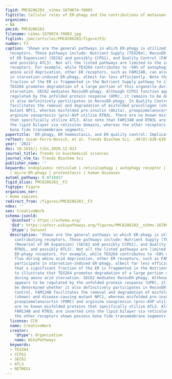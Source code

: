 ```yaml
---
figid: PMC8286283__nihms-1670074-f0003
figtitle: Cellular roles of ER-phagy and the contributions of metazoan ER-phagy receptors
organisms:
- NA
pmcid: PMC8286283
filename: nihms-1670074-f0003.jpg
figlink: /pmc/articles/PMC8286283/figure/F3/
number: F3
caption: 'Shown are the general pathways in which ER-phagy is utilized and the contributing
  receptors. These pathways include: Nutrient Supply (TEX264), RecovER-phagy (Reversal
  of ER Expansion) (SEC62 and possibly CCPG1), and Quality Control (FAM134B, RTN3L,
  and possibly ATL3). Not all the listed pathways are limited to the indicated ER-phagy
  receptors. For example, while TEX264 contributes to ~50% of autophagic flux during
  amino acid deprivation, other ER receptors, such as FAM134B, can also participate
  in starvation-induced ER-phagy, albeit far less efficiently. Note that a significant
  fraction of the ER is fragmented in the Nutrient Supply pathway to illustrate that
  TEX264 promotes degradation of a large portion of this organelle during amino acid
  starvation. SEC62 mediates RecovER-phagy. Although CCPG1 function appears to be
  regulated by the unfolded protein response (UPR), it remains to be determined whether
  it also definitively participates in RecovER-phagy. In Quality Control, FAM134B
  facilitates the removal and degradation of misfolded procollagen (shown) and disease-causing
  mutant NPC1, whereas misfolded pro-insulin (Akita), proopiomelanocortin (POMC) and
  arginine vasopressin (pro)-AVP utilize RTN3L. There are no known misfolded proteins
  that specifically utilize ATL3. Also note that FAM134B and RTN3L are inserted into
  the lipid bilayer via reticulon domains, whereas the other receptors shown possess
  bona fide transmembrane segments.'
papertitle: 'ER-phagy, ER homeostasis, and ER quality control: Implications for disease.'
reftext: Susan Ferro-Novick, et al. Trends Biochem Sci. ;46(8):630-639.
year: '2021'
doi: 10.1016/j.tibs.2020.12.013
journal_title: Trends in biochemical sciences
journal_nlm_ta: Trends Biochem Sci
publisher_name: ''
keywords: endoplasmic reticulum | reticulophagy | autophagy receptor | macro-ER-phagy
  | micro-ER-phagy | proteostasis | human diseases
automl_pathway: 0.9710417
figid_alias: PMC8286283__F3
figtype: Figure
organisms_ner:
- Homo sapiens
redirect_from: /figures/PMC8286283__F3
ndex: ''
seo: CreativeWork
schema-jsonld:
  '@context': https://schema.org/
  '@id': https://pfocr.wikipathways.org/figures/PMC8286283__nihms-1670074-f0003.html
  '@type': Dataset
  description: 'Shown are the general pathways in which ER-phagy is utilized and the
    contributing receptors. These pathways include: Nutrient Supply (TEX264), RecovER-phagy
    (Reversal of ER Expansion) (SEC62 and possibly CCPG1), and Quality Control (FAM134B,
    RTN3L, and possibly ATL3). Not all the listed pathways are limited to the indicated
    ER-phagy receptors. For example, while TEX264 contributes to ~50% of autophagic
    flux during amino acid deprivation, other ER receptors, such as FAM134B, can also
    participate in starvation-induced ER-phagy, albeit far less efficiently. Note
    that a significant fraction of the ER is fragmented in the Nutrient Supply pathway
    to illustrate that TEX264 promotes degradation of a large portion of this organelle
    during amino acid starvation. SEC62 mediates RecovER-phagy. Although CCPG1 function
    appears to be regulated by the unfolded protein response (UPR), it remains to
    be determined whether it also definitively participates in RecovER-phagy. In Quality
    Control, FAM134B facilitates the removal and degradation of misfolded procollagen
    (shown) and disease-causing mutant NPC1, whereas misfolded pro-insulin (Akita),
    proopiomelanocortin (POMC) and arginine vasopressin (pro)-AVP utilize RTN3L. There
    are no known misfolded proteins that specifically utilize ATL3. Also note that
    FAM134B and RTN3L are inserted into the lipid bilayer via reticulon domains, whereas
    the other receptors shown possess bona fide transmembrane segments.'
  license: CC0
  name: CreativeWork
  creator:
    '@type': Organization
    name: WikiPathways
  keywords:
  - TEX264
  - CCPG1
  - SEC62
  - ATL3
  - RETREG1
---
```

